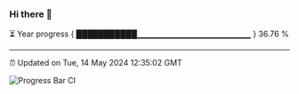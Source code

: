 ### Hi there 👋

⏳ Year progress { ███████████▁▁▁▁▁▁▁▁▁▁▁▁▁▁▁▁▁▁▁ } 36.76 %

---

⏰ Updated on Tue, 14 May 2024 12:35:02 GMT

![Progress Bar CI](https://github.com/ZhaoGui/ZhaoGui/workflows/Progress%20Bar%20CI/badge.svg)
